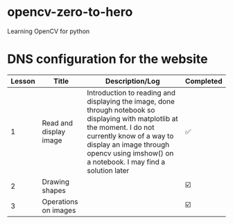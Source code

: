 # opencv-zero-to-hero
 Learning OpenCV for python

# DNS configuration for the website

| Lesson | Title | Description/Log | Completed |
|------|--------|--------|-------|
| 1 | Read and display image | Introduction to reading and displaying the image, done through notebook so displaying with matplotlib at the moment. I do not currently know of a way to display an image through opencv using imshow() on a notebook. I may find a solution later | :white_check_mark: |
| 2 | Drawing shapes |  | :ballot_box_with_check: |
| 3 | Operations on images |  | :ballot_box_with_check: |
